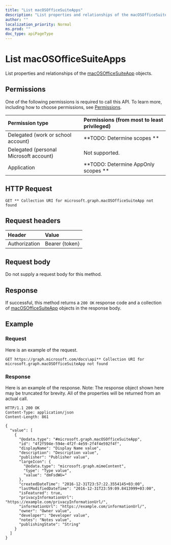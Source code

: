 ```yaml
---
title: "List macOSOfficeSuiteApps"
description: "List properties and relationships of the macOSOfficeSuiteApp objects."
author: ""
localization_priority: Normal
ms.prod: ""
doc_type: apiPageType
---
```


# List macOSOfficeSuiteApps

List properties and relationships of the [macOSOfficeSuiteApp](../resources/macosofficesuiteapp.md) objects.

## Permissions
One of the following permissions is required to call this API. To learn more, including how to choose permissions, see [Permissions](/concepts/permissions-reference.md).

|Permission type|Permissions (from most to least privileged)|
|:---|:---|
|Delegated (work or school account)|**TODO: Determine scopes **|
|Delegated (personal Microsoft account)|Not supported.|
|Application|**TODO: Determine AppOnly scopes **|

## HTTP Request
<!-- {
  "blockType": "ignored"
}
-->
``` http
GET ** Collection URI for microsoft.graph.macOSOfficeSuiteApp not found
```

## Request headers
|Header|Value|
|:---|:---|
|Authorization|Bearer {token}|

## Request body
Do not supply a request body for this method.

## Response
If successful, this method returns a `200 OK` response code and a collection of [macOSOfficeSuiteApp](../resources/macosofficesuiteapp.md) objects in the response body.

## Example

### Request
Here is an example of the request.
<!-- {
  "blockType": "request",
  "name": "get_macosofficesuiteapp"
}
-->
``` http
GET https://graph.microsoft.com/docs\api** Collection URI for microsoft.graph.macOSOfficeSuiteApp not found
```

### Response
Here is an example of the response. Note: The response object shown here may be truncated for brevity. All of the properties will be returned from an actual call.
<!-- {
  "blockType": "response",
  "truncated": true,
  "@odata.type": "collection(microsoft.graph.macosofficesuiteapp)"
}
-->
``` http
HTTP/1.1 200 OK
Content-Type: application/json
Content-Length: 861

{
  "value": [
    {
      "@odata.type": "#microsoft.graph.macOSOfficeSuiteApp",
      "id": "4f2f594e-594e-4f2f-4e59-2f4f4e592f4f",
      "displayName": "Display Name value",
      "description": "Description value",
      "publisher": "Publisher value",
      "largeIcon": {
        "@odata.type": "microsoft.graph.mimeContent",
        "type": "Type value",
        "value": "dmFsdWU="
      },
      "createdDateTime": "2016-12-31T23:57:22.3554145+03:00",
      "lastModifiedDateTime": "2016-12-31T23:59:09.8413999+03:00",
      "isFeatured": true,
      "privacyInformationUrl": "https://example.com/privacyInformationUrl/",
      "informationUrl": "https://example.com/informationUrl/",
      "owner": "Owner value",
      "developer": "Developer value",
      "notes": "Notes value",
      "publishingState": "String"
    }
  ]
}
```

